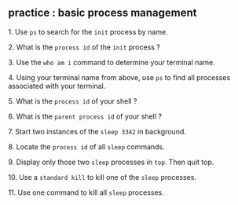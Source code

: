 ## practice : basic process management

1\. Use `ps` to search for the `init` process by name.

2\. What is the `process id` of the `init` process ?

3\. Use the `who am i` command to determine your terminal name.

4\. Using your terminal name from above, use `ps` to find all processes
associated with your terminal.

5\. What is the `process id` of your shell ?

6\. What is the `parent process id` of your shell ?

7\. Start two instances of the `sleep 3342` in background.

8\. Locate the `process id` of all `sleep` commands.

9\. Display only those two `sleep` processes in `top`. Then quit top.

10\. Use a `standard kill` to kill one of the `sleep` processes.

11\. Use one command to kill all `sleep` processes.
